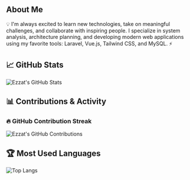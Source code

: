 ## About Me
💡 I'm always excited to learn new technologies, take on meaningful challenges, and collaborate with inspiring people. I specialize in system analysis, architecture planning, and developing modern web applications using my favorite tools: Laravel, Vue.js, Tailwind CSS, and MySQL. ⚡

## 📈 GitHub Stats
![Ezzat's GitHub Stats](https://github-readme-stats.vercel.app/api?username=Ezzat07&show_icons=true&theme=radical)

## 📊 Contributions & Activity

### 🔥 GitHub Contribution Streak
![Ezzat's GitHub Contributions](https://github-readme-streak-stats.herokuapp.com/?user=Ezzat07&theme=dark)

## 🏆 Most Used Languages
![Top Langs](https://github-readme-stats.vercel.app/api/top-langs/?username=Ezzat07&exclude_repo=post-graduate,Vue-Journey,master-program,test,Laravel&layout=compact&theme=dark)


<!--
**Ezzat07/Ezzat07** is a ✨ _special_ ✨ repository because its `README.md` (this file) appears on your GitHub profile.

Here are some ideas to get you started:

- 🔭 I’m currently working on ...
- 🌱 I’m currently learning ...
- 👯 I’m looking to collaborate on ...
- 🤔 I’m looking for help with ...
- 💬 Ask me about ...
- 📫 How to reach me: ...
- 😄 Pronouns: ...
- ⚡ Fun fact: ...
-->
